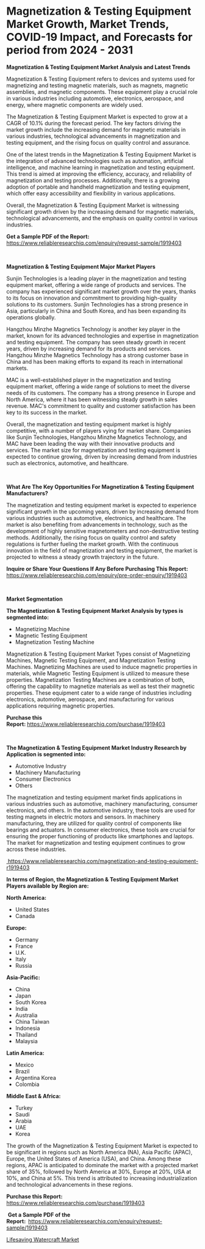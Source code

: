 <p><h1>Magnetization & Testing Equipment Market Growth, Market Trends, COVID-19 Impact, and Forecasts for period from 2024 - 2031</h1></p><p><strong>Magnetization & Testing Equipment Market Analysis and Latest Trends</strong></p>
<p><p>Magnetization & Testing Equipment refers to devices and systems used for magnetizing and testing magnetic materials, such as magnets, magnetic assemblies, and magnetic components. These equipment play a crucial role in various industries including automotive, electronics, aerospace, and energy, where magnetic components are widely used.</p><p>The Magnetization & Testing Equipment Market is expected to grow at a CAGR of 10.1% during the forecast period. The key factors driving the market growth include the increasing demand for magnetic materials in various industries, technological advancements in magnetization and testing equipment, and the rising focus on quality control and assurance.</p><p>One of the latest trends in the Magnetization & Testing Equipment Market is the integration of advanced technologies such as automation, artificial intelligence, and machine learning in magnetization and testing equipment. This trend is aimed at improving the efficiency, accuracy, and reliability of magnetization and testing processes. Additionally, there is a growing adoption of portable and handheld magnetization and testing equipment, which offer easy accessibility and flexibility in various applications.</p><p>Overall, the Magnetization & Testing Equipment Market is witnessing significant growth driven by the increasing demand for magnetic materials, technological advancements, and the emphasis on quality control in various industries.</p></p>
<p><strong>Get a Sample PDF of the Report:&nbsp;</strong> <a href="https://www.reliableresearchiq.com/enquiry/request-sample/1919403">https://www.reliableresearchiq.com/enquiry/request-sample/1919403</a></p>
<p>&nbsp;</p>
<p><strong>Magnetization & Testing Equipment Major Market Players</strong></p>
<p><p>Sunjin Technologies is a leading player in the magnetization and testing equipment market, offering a wide range of products and services. The company has experienced significant market growth over the years, thanks to its focus on innovation and commitment to providing high-quality solutions to its customers. Sunjin Technologies has a strong presence in Asia, particularly in China and South Korea, and has been expanding its operations globally.</p><p>Hangzhou Minzhe Magnetics Technology is another key player in the market, known for its advanced technologies and expertise in magnetization and testing equipment. The company has seen steady growth in recent years, driven by increasing demand for its products and services. Hangzhou Minzhe Magnetics Technology has a strong customer base in China and has been making efforts to expand its reach in international markets.</p><p>MAC is a well-established player in the magnetization and testing equipment market, offering a wide range of solutions to meet the diverse needs of its customers. The company has a strong presence in Europe and North America, where it has been witnessing steady growth in sales revenue. MAC's commitment to quality and customer satisfaction has been key to its success in the market.</p><p>Overall, the magnetization and testing equipment market is highly competitive, with a number of players vying for market share. Companies like Sunjin Technologies, Hangzhou Minzhe Magnetics Technology, and MAC have been leading the way with their innovative products and services. The market size for magnetization and testing equipment is expected to continue growing, driven by increasing demand from industries such as electronics, automotive, and healthcare.</p></p>
<p>&nbsp;</p>
<p><strong>What Are The Key Opportunities For Magnetization & Testing Equipment Manufacturers?</strong></p>
<p><p>The magnetization and testing equipment market is expected to experience significant growth in the upcoming years, driven by increasing demand from various industries such as automotive, electronics, and healthcare. The market is also benefiting from advancements in technology, such as the development of highly sensitive magnetometers and non-destructive testing methods. Additionally, the rising focus on quality control and safety regulations is further fueling the market growth. With the continuous innovation in the field of magnetization and testing equipment, the market is projected to witness a steady growth trajectory in the future.</p></p>
<p><strong>Inquire or Share Your Questions If Any Before Purchasing This Report:</strong> <a href="https://www.reliableresearchiq.com/enquiry/pre-order-enquiry/1919403">https://www.reliableresearchiq.com/enquiry/pre-order-enquiry/1919403</a></p>
<p>&nbsp;</p>
<p><strong>Market Segmentation</strong></p>
<p><strong>The Magnetization & Testing Equipment Market Analysis by types is segmented into:</strong></p>
<p><ul><li>Magnetizing Machine</li><li>Magnetic Testing Equipment</li><li>Magnetization Testing Machine</li></ul></p>
<p><p>Magnetization & Testing Equipment Market Types consist of Magnetizing Machines, Magnetic Testing Equipment, and Magnetization Testing Machines. Magnetizing Machines are used to induce magnetic properties in materials, while Magnetic Testing Equipment is utilized to measure these properties. Magnetization Testing Machines are a combination of both, offering the capability to magnetize materials as well as test their magnetic properties. These equipment cater to a wide range of industries including electronics, automotive, aerospace, and manufacturing for various applications requiring magnetic properties.</p></p>
<p><strong>Purchase this Report:&nbsp;</strong><a href="https://www.reliableresearchiq.com/purchase/1919403">https://www.reliableresearchiq.com/purchase/1919403</a></p>
<p>&nbsp;</p>
<p><strong>The Magnetization & Testing Equipment Market Industry Research by Application is segmented into:</strong></p>
<p><ul><li>Automotive Industry</li><li>Machinery Manufacturing</li><li>Consumer Electronics</li><li>Others</li></ul></p>
<p><p>The magnetization and testing equipment market finds applications in various industries such as automotive, machinery manufacturing, consumer electronics, and others. In the automotive industry, these tools are used for testing magnets in electric motors and sensors. In machinery manufacturing, they are utilized for quality control of components like bearings and actuators. In consumer electronics, these tools are crucial for ensuring the proper functioning of products like smartphones and laptops. The market for magnetization and testing equipment continues to grow across these industries.</p></p>
<p><a href="https://www.reliableresearchiq.com/magnetization-and-testing-equipment-r1919403">&nbsp;https://www.reliableresearchiq.com/magnetization-and-testing-equipment-r1919403</a></p>
<p><strong>In terms of Region, the Magnetization & Testing Equipment Market Players available by Region are:</strong></p>
<p>
    <p> <strong> North America: </strong>
        <ul>
            <li>United States</li>
            <li>Canada</li>
        </ul>
        </p> 
    <p> <strong> Europe: </strong>
        <ul>
            <li>Germany</li>
            <li>France</li>
            <li>U.K.</li>
            <li>Italy</li>
            <li>Russia</li>
        </ul>
        </p> 
    <p> <strong> Asia-Pacific: </strong>
        <ul>
            <li>China</li>
            <li>Japan</li>
            <li>South Korea</li>
            <li>India</li>
            <li>Australia</li>
            <li>China Taiwan</li>
            <li>Indonesia</li>
            <li>Thailand</li>
            <li>Malaysia</li>
        </ul>
        </p> 
    <p> <strong> Latin America: </strong>
        <ul>
            <li>Mexico</li>
            <li>Brazil</li>
            <li>Argentina Korea</li>
            <li>Colombia</li>
        </ul>
        </p> 
    <p> <strong> Middle East & Africa: </strong>
        <ul>
            <li>Turkey</li>
            <li>Saudi</li>
            <li>Arabia</li>
            <li>UAE</li>
            <li>Korea</li>
        </ul>
    </p>
    </p>
<p><p>The growth of the Magnetization & Testing Equipment Market is expected to be significant in regions such as North America (NA), Asia Pacific (APAC), Europe, the United States of America (USA), and China. Among these regions, APAC is anticipated to dominate the market with a projected market share of 35%, followed by North America at 30%, Europe at 20%, USA at 10%, and China at 5%. This trend is attributed to increasing industrialization and technological advancements in these regions.</p></p>
<p><strong>Purchase this Report: </strong><a href="https://www.reliableresearchiq.com/purchase/1919403">https://www.reliableresearchiq.com/purchase/1919403</a></p>
<p>&nbsp;<strong>Get a Sample PDF of the Report:&nbsp;&nbsp;</strong><a href="https://www.reliableresearchiq.com/enquiry/request-sample/1919403">https://www.reliableresearchiq.com/enquiry/request-sample/1919403</a></p>
<p><strong></strong></p>
<p><p><a href="https://github.com/arabintang013/Market-Research-Report-List-1/blob/main/lifesaving-watercraft-market.md">Lifesaving Watercraft Market</a></p></p>